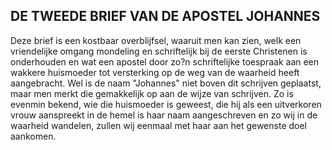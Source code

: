## DE TWEEDE BRIEF VAN DE APOSTEL JOHANNES

Deze brief is een kostbaar overblijfsel, waaruit men kan zien, welk een vriendelijke omgang mondeling en schriftelijk bij de eerste Christenen is onderhouden en wat een apostel door zo?n schriftelijke toespraak aan een wakkere huismoeder tot versterking op de weg van de waarheid heeft aangebracht. Wel is de naam "Johannes" niet boven dit schrijven geplaatst, maar men merkt die gemakkelijk op aan de wijze van schrijven. Zo is evenmin bekend, wie die huismoeder is geweest, die hij als een uitverkoren vrouw aanspreekt in de hemel is haar naam aangeschreven en zo wij in de waarheid wandelen, zullen wij eenmaal met haar aan het gewenste doel aankomen.